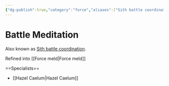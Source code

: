 ```yaml
---
{"dg-publish":true,"category":"force","aliases":["Sith battle coordination"],"tags":["universal","jedi","sith","offense","control","sense","alter"],"permalink":"/battle-meditation/","dgHomeLink":false,"dgPassFrontmatter":true}
---
```


# Battle Meditation
Also known as <u>Sith battle coordination</u>.

Refined into [[Force meld|Force meld]] 

==Specialists==
- [[Hazel Caelum|Hazel Caelum]] 